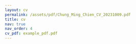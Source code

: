 ```yaml
---
layout: cv
permalink: /assets/pdf/Chung_Ming_Chien_CV_20231009.pdf
title: cv
nav: true
nav_order: 4
cv_pdf: example_pdf.pdf
---
```


